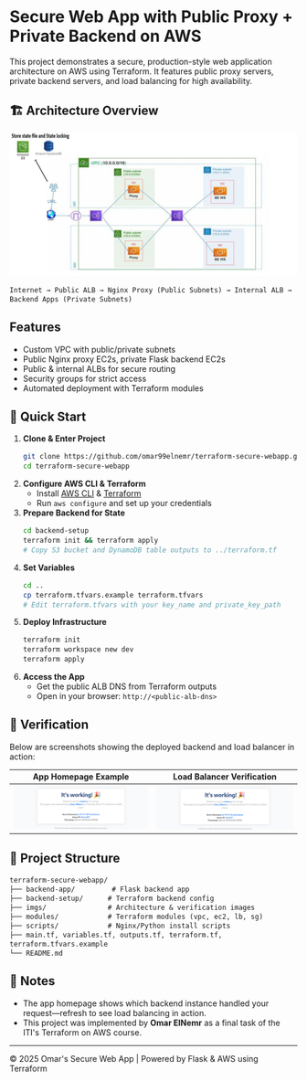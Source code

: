 # Secure Web App with Public Proxy + Private Backend on AWS

This project demonstrates a secure, production-style web application architecture on AWS using Terraform. It features public proxy servers, private backend servers, and load balancing for high availability.

## 🏗️ Architecture Overview

![Architecture](imgs/architecture.png)

```
Internet → Public ALB → Nginx Proxy (Public Subnets) → Internal ALB → Backend Apps (Private Subnets)
```

## Features
- Custom VPC with public/private subnets
- Public Nginx proxy EC2s, private Flask backend EC2s
- Public & internal ALBs for secure routing
- Security groups for strict access
- Automated deployment with Terraform modules

## 🚀 Quick Start

1. **Clone & Enter Project**
   ```bash
   git clone https://github.com/omar99elnemr/terraform-secure-webapp.git
   cd terraform-secure-webapp
   ```
2. **Configure AWS CLI & Terraform**
   - Install [AWS CLI](https://docs.aws.amazon.com/cli/latest/userguide/getting-started-install.html) & [Terraform](https://developer.hashicorp.com/terraform/downloads)
   - Run `aws configure` and set up your credentials
3. **Prepare Backend for State**
   ```bash
   cd backend-setup
   terraform init && terraform apply
   # Copy S3 bucket and DynamoDB table outputs to ../terraform.tf
   ```
4. **Set Variables**
   ```bash
   cd ..
   cp terraform.tfvars.example terraform.tfvars
   # Edit terraform.tfvars with your key_name and private_key_path
   ```
5. **Deploy Infrastructure**
   ```bash
   terraform init
   terraform workspace new dev
   terraform apply
   ```
6. **Access the App**
   - Get the public ALB DNS from Terraform outputs
   - Open in your browser: `http://<public-alb-dns>`

## 📸 Verification

Below are screenshots showing the deployed backend and load balancer in action:

| App Homepage Example | Load Balancer Verification |
|---------------------|---------------------------|
| ![Homepage](imgs/verification01.png) | ![LB Test](imgs/verification02.png) |

## 📝 Project Structure

```
terraform-secure-webapp/
├── backend-app/         # Flask backend app
├── backend-setup/      # Terraform backend config
├── imgs/               # Architecture & verification images
├── modules/            # Terraform modules (vpc, ec2, lb, sg)
├── scripts/            # Nginx/Python install scripts
├── main.tf, variables.tf, outputs.tf, terraform.tf, terraform.tfvars.example
└── README.md
```

## 🧩 Notes
- The app homepage shows which backend instance handled your request—refresh to see load balancing in action.
- This project was implemented by **Omar ElNemr** as a final task of the ITI's Terraform on AWS course.

---

© 2025 Omar's Secure Web App | Powered by Flask & AWS using Terraform